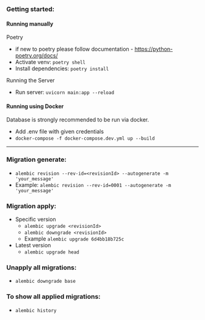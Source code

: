 ###  Getting started:
  #### Running manually

  Poetry
  - if new to poetry please follow documentation - https://python-poetry.org/docs/
  - Activate venv: `poetry shell`
  - Install dependencies: `poetry install`
  
  Running the Server
  - Run server: `uvicorn main:app --reload`


  #### Running using Docker
  Database is strongly recommended to be run via docker.
  - Add .env file with given credentials
  - `docker-compose -f docker-compose.dev.yml up --build`


---
 
### Migration generate:
  - `alembic revision --rev-id=<revisionId> --autogenerate -m 'your_message'`
  - Example: `alembic revision --rev-id=0001 --autogenerate -m 'your_message'`

###  Migration apply:
  - Specific version
    - `alembic upgrade <revisionId>`
    - `alembic downgrade <revisionId>` 
    - Example `alembic upgrade 6d4bb18b725c`
  - Latest version
    - `alembic upgrade head`

###  Unapply all migrations:
  - `alembic downgrade base`

###  To show all applied migrations:
  * `alembic history`